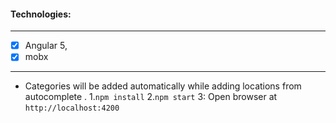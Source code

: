 #### Technologies: ####
____________________________

- [x] Angular 5, 
- [x] mobx
____________________________

* Categories will be added automatically while adding locations from autocomplete .
1.`npm install`
2.`npm start`
3: Open browser at `http://localhost:4200` 

